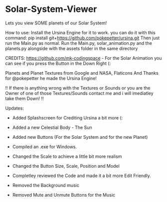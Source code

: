 # Solar-System-Viewer
Lets you view SOME planets of our Solar System!

How to use:
Install the Ursina Engine for it to work. you can do it with this command: pip install git+https://github.com/pokepetter/ursina.git 
Then just run the Main.py as normal.
Run the Main.py, solar_animation.py and the planets.py alongside with the assets folder in the same directory

CREDITS:
https://github.com/mk-codingspace - For the Solar Animation you can see if you press the Button in the Down Right (:

Planets and Planet Textures from Google and NASA, Flaticons
And Thanks for @pokepetter he made the Ursina Engine!

!! If there is anything wrong with the Textures or Sounds or you are the Owner of one of those Textures/Sounds contact me and i will imediatley take them Down! !!

Updates:
- Added Splashscreen for Crediting Ursina a bit more (:
- Added a new Celestial Body - The Sun
- Added new Buttons (For the Solar System and for the new Planet)
- Compiled an .exe for Windows.

- Changed the Scale to achieve a little bit more realism
- Changed the Button Size, Scale, Position and Model
- Completley reviewed the Code and made it a bit more Edit Friendly.

- Removed the Background music
- Removed Mute and Unmute Buttons for the Music
